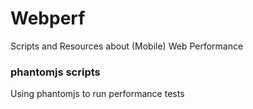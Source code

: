 Webperf
=====

Scripts and Resources about (Mobile) Web Performance

### phantomjs scripts

Using phantomjs to run performance tests

